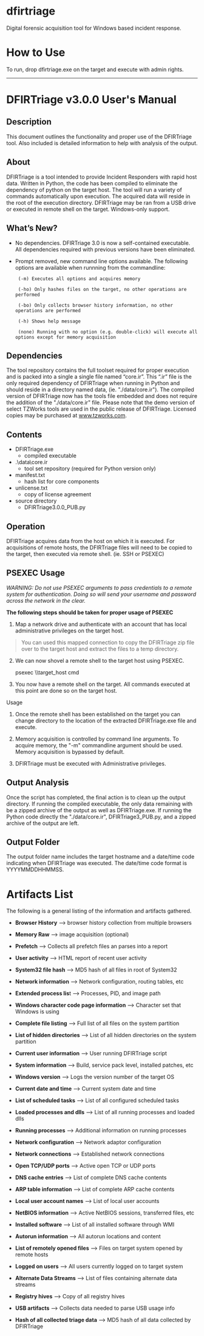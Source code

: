# **dfirtriage**
Digital forensic acquisition tool for Windows based incident response.

How to Use
=
To run, drop dfirtriage.exe on the target and execute with admin rights. 

***************************************************************************************

**DFIRTriage v3.0.0 User's Manual**
=

Description
-----------

This document outlines the functionality and proper use of the DFIRTriage tool. Also included is detailed information to help with analysis of the output.  

About
-----

DFIRTriage is a tool intended to provide Incident Responders with rapid host data. Written in Python, the code has been compiled to eliminate the dependency of python on the target host. The tool will run a variety of commands automatically upon execution. The acquired data will reside in the root of the execution directory. DFIRTriage may be ran from a USB drive or executed in remote shell on the target. Windows-only support. 

What’s New?
-----------

 * No dependencies. DFIRTriage 3.0 is now a self-contained executable. All dependencies required with previous versions have been eliminated.
 
 * Prompt removed, new command line options available.
     The following options are available when runnning from the commandline:  

        (-m) Executes all options and acquires memory

        (-ho) Only hashes files on the target, no other operations are performed

        (-bo) Only collects browser history information, no other operations are performed

        (-h) Shows help message

        (none) Running with no option (e.g. double-click) will execute all options except for memory acquisition

Dependencies
-
The tool repository contains the full toolset required for proper execution and is packed into a single a single file named “core.ir”. This “.ir” file is the only required dependency of DFIRTriage when running in Python and should reside in a directory named data, (ie. "./data/core.ir").  The compiled version of DFIRTriage now has the tools file embedded and does not require the addition of the "./data/core.ir" file.  Please note that the demo version of select TZWorks tools are used in the public release of DFIRTriage. Licensed copies may be purchased at www.tzworks.com. 

Contents
-
 * DFIRTriage.exe 
   - compiled executable
 * .\data\core.ir
   - tool set repository (required for Python version only)
 * manifest.txt
   - hash list for core components
 * unlicense.txt
   - copy of license agreement
 * source directory
   - DFIRTriage3.0.0_PUB.py

Operation
-
DFIRTriage acquires data from the host on which it is executed. For acquisitions of remote hosts, the DFIRTriage files will need to be copied to the target, then executed via remote shell. (ie. SSH or PSEXEC)  

PSEXEC Usage
-
*WARNING: Do not use PSEXEC arguments to pass credentials to a remote system for authentication. Doing so will send your username and password across the network in the clear.*  

**The following steps should be taken for proper usage of PSEXEC** 

 1. Map a network drive and authenticate with an account that has local administrative privileges on the target host.
> You can used this mapped connection to copy the DFIRTriage zip file
> over to the target host and extract the files to a temp directory.

 2. We can now shovel a remote shell to the target host using PSEXEC.

    psexec \\\\target_host cmd

 3. You now have a remote shell on the target. All commands executed at this point are done so on the target host. 


Usage

1. Once the remote shell has been established on the target you can change directory to the location of the extracted DFIRTriage.exe file and execute. 

2. Memory acquisition is controlled by command line arguments. To acquire memory, the "-m" commandline argument should be used. Memory acquisition is bypassed by default. 

3. DFIRTriage must be executed with Administrative privileges.


Output Analysis
-
Once the script has completed, the final action is to clean up the output directory. If running the compiled executable, the only data remaining with be a zipped archive of the output as well as DFIRTriage.exe. If running the Python code directly the "./data/core.ir", DFIRTriage3_PUB.py, and a zipped archive of the output are left.   

Output Folder
-
The output folder name includes the target hostname and a date/time code indicating when DFIRTriage was executed.  The date/time code format is YYYYMMDDHHMMSS.    

Artifacts List
=
The following is a general listing of the information and artifacts gathered.  

* **Browser History** --> browser history collection from multiple browsers

* **Memory Raw** --> image acquisition (optional) 

* **Prefetch** --> Collects all prefetch files an parses into a report 

* **User activity** --> HTML report of recent user activity 

* **System32 file hash** --> MD5 hash of all files in root of System32 

* **Network information** --> Network configuration, routing tables, etc 

* **Extended process lis**t --> Processes, PID, and image path 

* **Windows character code page information** --> Character set that Windows is using 

* **Complete file listing** --> Full list of all files on the system partition 

* **List of hidden directories** --> List of all hidden directories on the system partition 

* **Current user information** --> User running DFIRTriage script 

* **System information** --> Build, service pack level, installed patches, etc 

* **Windows version** --> Logs the version number of the target OS 

* **Current date and time** --> Current system date and time 

* **List of scheduled tasks** --> List of all configured scheduled tasks 

* **Loaded processes and dlls** --> List of all running processes and loaded dlls 

* **Running processes** --> Additional information on running processes 

* **Network configuration** --> Network adaptor configuration 

* **Network connections** --> Established network connections 

* **Open TCP/UDP ports** --> Active open TCP or UDP ports 

* **DNS cache entries** --> List of complete DNS cache contents 

* **ARP table information** --> List of complete ARP cache contents 

* **Local user account names** --> List of local user accounts 

* **NetBIOS information** --> Active NetBIOS sessions, transferred files, etc 

* **Installed software** --> List of all installed software through WMI 

* **Autorun information** --> All autorun locations and content 

* **List of remotely opened files** --> Files on target system opened by remote hosts 

* **Logged on users** --> All users currently logged on to target system 

* **Alternate Data Streams** --> List of files containing alternate data streams 

* **Registry hives** --> Copy of all registry hives 

* **USB artifacts** --> Collects data needed to parse USB usage info 

* **Hash of all collected triage data** --> MD5 hash of all data collected by DFIRTriage 


